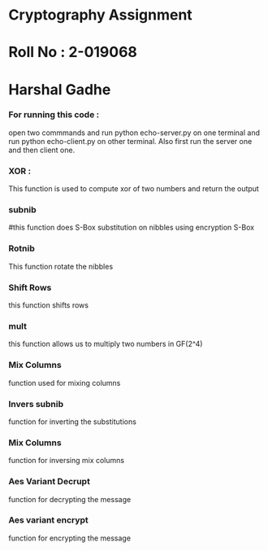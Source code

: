 # Cryptography Assignment 
# Roll No : 2-019068
# Harshal Gadhe

<h3> For running this code :</h3>
open two commmands and run python echo-server.py on one terminal and <br>
run python echo-client.py on other terminal. Also first run the server one and then client one.
 <br>
  <h3>XOR : </h3>
    This function is used to compute xor of two numbers and return the output<br>
  <h3>subnib</h3>
  #this function does S-Box substitution on nibbles using encryption S-Box<br>
  <h3>Rotnib</h3>
  This function rotate the nibbles<br>
  <h3>Shift Rows</h3>
  this function shifts rows
  <h3>mult</h3>
  this function allows us to multiply two numbers in GF(2^4)<br>
  <h3>Mix Columns</h3>
  function used for mixing columns
   <h3>Invers subnib</h3>
   function for inverting the substitutions
   <h3>Mix Columns</h3>
   function for inversing mix columns
   <h3>Aes Variant Decrupt</h3>
   function for decrypting the message
   <h3>Aes variant encrypt</h3>
   function for encrypting the message
